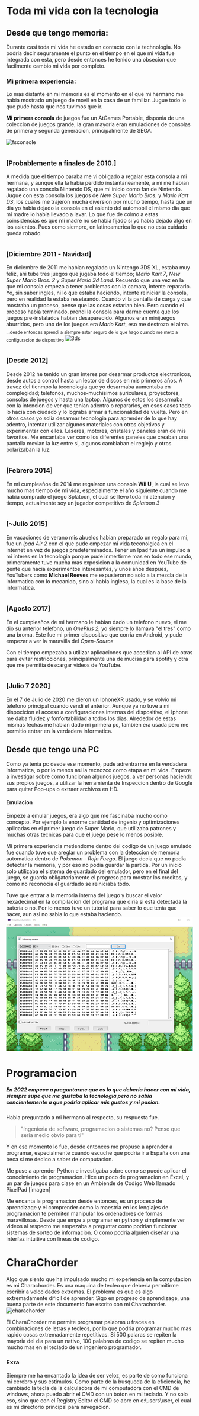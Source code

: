 # Toda mi vida con la tecnologia
## Desde que tengo memoria:
Durante casi toda mi vida he estado en contacto con la technologia.
No podria decir seguramente el punto en el tiempo en el que mi vida fue integrada con esta, pero desde entonces he tenido una obsecion que facilmente cambio mi vida por completo.

### Mi primera experiencia:
Lo mas distante en mi memoria es el momento en el que mi hermano me habia mostrado un juego de movil en la casa de un familiar. Jugue todo lo que pude hasta que nos tuvimos que ir.

**Mi primera consola** de juegos fue un AtGames Portable, disponia de una coleccion de juegos grande, la gran mayoria eran emulaciones de consolas de primera y segunda generacion, principalmente de SEGA.

![fsconsole](https♦://images.nintendolife.com/fbf7aa17eb072/img-20140728-130349.large.jpg)


## <sub>[Probablemente a finales de 2010.]</sub>

A medida que el tiempo paraba me vi obligado a regalar esta consola a mi hermana, y aunque ella la habia perdido instantaneamente, a mi me habian regalado una consola Nintendo DS, que mi inicio como fan de Nintendo. Jugue con esta consola los juegos de *New Super Mario Bros.* y *Mario Kart DS*, los cuales me trajeron mucha diversion por mucho tiempo, hasta que un dia yo habia dejado la consola en el asiento del automobil el mismo dia que mi madre lo habia llevado a lavar. Lo que fue de colmo a estas coinsidencias es que mi madre no se habia fijado si yo habia dejado algo en los asientos. Pues como siempre, en latinoamerica lo que no esta cuidado queda robado.

## <sub>[Diciembre 2011 - Navidad]</sub>
En diciembre de 2011 me habian regalado un Nintengo 3DS XL, estaba muy feliz, ahi tube tres juegos que jugaba todo el tiempo; *Mario Kart 7*, *New Super Mario Bros. 2* y *Super Mario 3d Land*. Recuerdo que una vez en la que mi consola empezo a tener problemas con la camara, intente repararlo. Yo, sin saber ingles, ni lo que estaba haciendo, intente reiniciar la consola, pero en realidad la estaba reseteando. Cuando vi la pantalla de carga y que mostraba un proceso, pense que las cosas estarian bien. Pero cuando el proceso habia terminado, prendi la consola para darme cuenta que los juegos pre-instalados habian desaparecido. Algunos eran minijuegos aburridos, pero uno de los juegos era *Mario Kart*, eso me destrozo el alma. <sub>...desde entonces aprendi a siempre estar seguro de lo que hago cuando me meto a configuracion de dispositivo</sub>
![3ds](https://cdn.images.express.co.uk/img/dynamic/143/590x/705054_1.jpg)


## <sub>[Desde 2012]</sub>
Desde 2012 he tenido un gran interes por desarmar productos electronicos, desde autos a control hasta un lector de discos en mis primeros años. A travez del tienmpo la teconologia que yo desarmaba aumentaba en complegidad; telefonos, muchos-muchisimos auriculares, proyectores, consolas de juegos y hasta una laptop. Algunos de estos los desarmaba con la intencion de ver que tenian adentro o repararlos, en esos casos todo lo hacia con ciudado y lo lograba armar a funcionalidad de vuelta. 
Pero en otros casos yo solia desarmar tecnologia para aprender de lo que hay adentro, intentar utilizar algunos materiales con otros objetivos y experimentar con ellos. Laseres, motores, cristales y paneles eran de mis favoritos. Me encantaba ver como los diferentes paneles que creaban una pantalla movian la luz entre si, algunos cambiaban el reglejo y otros polarizaban la luz. 

## <sub>[Febrero 2014]</sub>
En mi cumpleaños de 2014 me regalaron una consola **Wii U**, la cual se levo mucho mas tiempo de mi vida, especialmente el año siguiente cuando me habia comprado el juego Splatoon, el cual se llevo toda mi atencion y tiempo, actualmente soy un jugador competitivo de *Splatoon 3*

## <sub>[~Julio 2015]</sub>
En vacaciones de verano mis abuelos habian preparado un regalo para mi, fue un *Ipad Air 2* con el que pude empezar mi vida teconolgica en el internet en vez de juegos predeterminados. Tener un Ipad fue un impulso a mi interes en la tecnologia porque pude inmertirme mas en todo ese mundo, primeramente tuve mucha mas exposicion a la comunidad en YouTube de gente que hacia experimentos interesantes, y unos años despues, YouTubers como **Michael Reeves** me expusieron no solo a la mezcla de la informatica con lo mecanido, sino al habla inglesa, la cual es la base de la informatica.

## <sub>[Agosto 2017]</sub>
En el cumpleaños de mi hermano le habian dado un telefono nuevo, el me dio su anterior telefono, un *OnePlus 2*, yo siempre lo llamava "el tres" como una broma. Este fue mi primer dispositivo que corria en Android, y pude empezar a ver la maravilla del *Open-Source*

Con el tiempo empezaba a utilizar aplicaciones que accedian al API de otras para evitar restricciones, principalmente una de mucisa para spotify y otra que me permitia descargar videos de YouTube. 

## <sub>[Julio 7 2020]</sub>
En el 7 de Julio de 2020 me dieron un IphoneXR usado, y se volvio mi telefono principal cuando vendi el anterior. Aunque ya no tuve a mi dispocicion el acceso a configuraciones internas del dispositivo, el Iphone me daba fluidez y fonfortabilidad a todos los dias.
Alrededor de estas mismas fechas me habian dado mi primera pc, tambien era usada pero me permitio entrar en la verdadera informatica. 

## Desde que tengo una PC
Como ya tenia pc desde ese momento, pude adrentrarme en la verdadera informatica, o por lo menos asi la recnozco como etapa en mi vida. Empeze a investigar sobre como funcionan algunos juegos, a ver personas haciendo sus propios juegos, a utilizar la herramienta de Inspeccion dentro de Google para quitar Pop-ups o extraer archivos en HD. 

#### Emulacion
Empeze a emular juegos, era algo que me fascinaba mucho como concepto. Por ejemplo la enorme cantidad de ingenio y optimizaciones aplicadas en el primer juego de Super Mario, que utilizaba patrones y muchas otras tecnicas para que el juego pese lo menos posible. 

Mi primera experiencia metiendome dentro del codigo de un juego emulado fue cuando tuve que areglar un problema con la deteccion de memoria automatica dentro de *Pokemon - Rojo Fuego*. 
El juego decia que no podia detectar la memoria, y por eso no podia guardar la partida. Por un inicio solo utilizaba el sistema de guardado del emulador, pero en el final del juego, se guarda obligatoriamente el progreso para mostrar los creditos, y como no reconocia el guardado se reiniciaba todo.

Tuve que entrar a la memoria interna del juego y buscar el valor hexadecimal en la compilacion del programa que diria si esta detectada la bateria o no. Por lo menos tuve un tutorial para saber lo que tenia que hacer, aun asi no sabia lo que estaba haciendo.
![pokemon](https://github.com/GuillermoUNEA/01_timeline_24-25/blob/main/guillermo_chavez/temppokemonscreen.png)


# Programacion
##### En 2022 empece a preguntarme que es lo que deberia hacer con mi vida, siempre supe que me gustaba la tecnologia pero no sabia concientemente a que podria aplicar mis gustos y mi pasion. 

Habia preguntado a mi hermano al respecto, su respuesta fue. 
> "Ingenieria de software, programacion o sistemas no? Pense que seria medio obvio para ti"

Y en ese momento lo fue, desde entonces me propuse a aprender a programar, especialmente cuando escuche que podria ir a España con una beca si me dedico a saber de computacion. 

Me puse a aprender Python e investigaba sobre como se puede aplicar el conocimiento de programacion. Hice un poco de programacion en Excel, y un par de juegos para clase en un Ambiende de Codigo Web llamado PixelPad [imagen]

Me encanta la programacion desde entonces, es un proceso de aprendizage y el comprender como la maestria en los lengiajes de programacion te permiten manipular los ordenadores de formas maravillosas. Desde que empe a programar en python y simplemente ver videos al respecto me empezaba a preguntar como podrian funcionar sistemas de sorteo de informacion. O como podria alguien diseñar una interfaz intuitiva con lineas de codigo. 

# CharaChorder
Algo que siento que ha impulsado mucho mi experiencia en la computacion es mi Charachorder. Es una maquina de tecleo que deberia permitirme escribir a velocidades extremas. El problema es que es algo extremadamente dificil de aprender. Sigo en progreso de aprendizage, una buena parte de este documento fue escrito con mi Charachorder. ![charachorder](https://pcper.com/wp-content/uploads/2022/01/quick-reference-guide1.jpg)

El CharaChorder me permite programar palabras u fraces en combinaciones de letras y tecleos, por lo que podria programar mucho mas rapido cosas extremadamente repetitivas. Si 500 palaras se repiten la mayoria del dia para un nativo, 100 palabras de codigo se repiten mucho mucho mas en el teclado de un ingeniero programador.
 ### Exra
 Siempre me ha encantado la idea de ser veloz, es parte de como funciona mi cerebro y sus estimulos. Como parte de la busqueda de la eficiencia, he cambiado la tecla de la calculadora de mi computadora con el CMD de windows, ahora puedo abrir el CMD con un boton en mi teclado. Y no solo eso, sino que con el Registry Editor el CMD se abre en c:\users\user, el cual es mi directorio principal para navegacion. 
